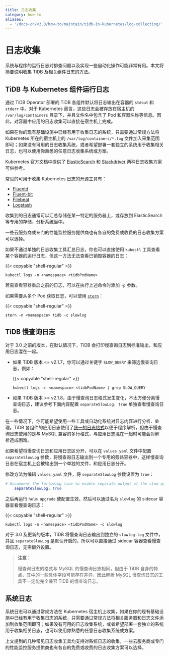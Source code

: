 ```yaml
---
title: 日志收集
category: how-to
aliases:
  - '/docs-cn/v3.0/how-to/maintain/tidb-in-kubernetes/log-collecting/'
---
```


# 日志收集

系统与程序的运行日志对排查问题以及实现一些自动化操作可能非常有用。本文将简要说明收集 TiDB 及相关组件日志的方法。

## TiDB 与 Kubernetes 组件运行日志

通过 TiDB Operator 部署的 TiDB 各组件默认将日志输出在容器的 `stdout` 和 `stderr` 中。对于 Kubernetes 而言，这些日志会被存放在宿主机的 `/var/log/containers` 目录下，并且文件名中包含了 Pod 和容器名称等信息。因此，对容器中应用的日志收集可以直接在宿主机上完成。

如果在你的现有基础设施中已经有用于收集日志的系统，只需要通过常规方法将 Kubernetes 所在的宿主机上的 `/var/log/containers/*.log` 文件加入采集范围即可；如果没有可用的日志收集系统，或者希望部署一套独立的系统用于收集相关日志，也可以使用你熟悉的任意日志收集系统或方案。

Kubernetes 官方文档中提供了 [ElasticSearch](https://kubernetes.io/docs/tasks/debug-application-cluster/logging-elasticsearch-kibana/) 和 [Stackdriver](https://kubernetes.io/docs/tasks/debug-application-cluster/logging-stackdriver/) 两种日志收集方案可供参考。

常见的可用于收集 Kubernetes 日志的开源工具有：

- [Fluentd](https://www.fluentd.org/)
- [Fluent-bit](https://fluentbit.io/)
- [Filebeat](https://www.elastic.co/products/beats/filebeat)
- [Logstash](https://www.elastic.co/products/logstash)

收集到的日志通常可以汇总存储在某一特定的服务器上，或存放到 ElasticSearch 等专用的存储、分析系统当中。

一些云服务商或专门的性能监控服务提供商也有各自的免费或收费的日志收集方案可以选择。

如果不通过单独的日志收集工具汇总日志，你也可以直接使用 `kubectl` 工具查看某个容器的运行日志，但这一方法无法查看已销毁容器的日志：

{{< copyable "shell-regular" >}}

```shell
kubectl logs -n <namespace> <tidbPodName>
```

若需查看容器重启之前的日志，可以在执行上述命令时添加 `-p` 参数。

如果需要从多个 Pod 获取日志，可以使用 [`stern`](https://github.com/wercker/stern)：

{{< copyable "shell-regular" >}}

```shell
stern -n <namespace> tidb -c slowlog
```

## TiDB 慢查询日志

对于 3.0 之前的版本，在默认情况下，TiDB 会打印慢查询日志到标准输出，和应用日志混在一起。

- 如果 TiDB 版本 <= v2.1.7，你可以通过关键字 `SLOW_QUERY` 来筛选慢查询日志，例如：
    
    {{< copyable "shell-regular" >}}
    
    ```shell
    kubectl logs -n <namespace> <tidbPodName> | grep SLOW_QUERY
    ```

- 如果 TiDB 版本 >= v2.1.8，由于慢查询日志格式发生变化，不太方便分离慢查询日志，建议参考下面内容配置 `separateSlowLog: true` 单独查看慢查询日志。

在一些情况下，你可能希望使用一些工具或自动化系统对日志内容进行分析、处理。TiDB 各组件的应用日志使用了[统一的日志格式](https://github.com/tikv/rfcs/blob/master/text/2018-12-19-unified-log-format.md)以便于程序解析，但由于慢查询日志使用的是与 MySQL 兼容的多行格式，与应用日志混在一起时可能会对解析造成困难。

如果希望将慢查询日志和应用日志区分开，可以在 `values.yaml` 文件中配置 `separateSlowLog` 参数，将慢查询日志输出到一个专用的旁路容器中，这样慢查询日志在宿主机上会被输出到一个单独的文件，和应用日志分开。

修改方法为编辑 `values.yaml` 文件，将 `separateSlowLog` 参数设置为 `true`：

```yaml
# Uncomment the following line to enable separate output of the slow query log
    separateSlowLog: true
```

之后再运行 `helm upgrade` 使配置生效，然后可以通过名为 `slowlog` 的 sidecar 容器查看慢查询日志：

{{< copyable "shell-regular" >}}

```shell
kubectl logs -n <namespace> <tidbPodName> -c slowlog
```

对于 3.0 及更新的版本，TiDB 将慢查询日志输出到独立的 `slowlog.log` 文件中，并且 `separateSlowLog` 是默认开启的，所以可以直接通过 sidecar 容器查看慢查询日志，无需额外设置。

> **注意：**
> 
> 慢查询日志的格式与 MySQL 的慢查询日志相同，但由于 TiDB 自身的特点，其中的一些具体字段可能存在差异，因此解析 MySQL 慢查询日志的工具不一定能完全兼容 TiDB 的慢查询日志。

## 系统日志

系统日志可以通过常规方法在 Kubernetes 宿主机上收集，如果在你的现有基础设施中已经有用于收集日志的系统，只需要通过常规方法将相关服务器和日志文件添加到收集范围即可；如果没有可用的日志收集系统，或者希望部署一套独立的系统用于收集相关日志，也可以使用你熟悉的任意日志收集系统或方案。

上文提到的几种常见日志收集工具均支持对系统日志的收集，一些云服务商或专门的性能监控服务提供商也有各自的免费或收费的日志收集方案可以选择。